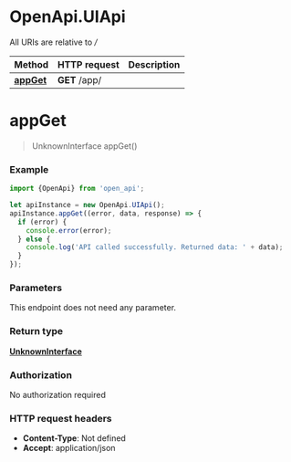 # OpenApi.UIApi

All URIs are relative to */*

Method | HTTP request | Description
------------- | ------------- | -------------
[**appGet**](UIApi.md#appGet) | **GET** /app/ | 

<a name="appGet"></a>
# **appGet**
> UnknownInterface appGet()



### Example
```javascript
import {OpenApi} from 'open_api';

let apiInstance = new OpenApi.UIApi();
apiInstance.appGet((error, data, response) => {
  if (error) {
    console.error(error);
  } else {
    console.log('API called successfully. Returned data: ' + data);
  }
});
```

### Parameters
This endpoint does not need any parameter.

### Return type

[**UnknownInterface**](UnknownInterface.md)

### Authorization

No authorization required

### HTTP request headers

 - **Content-Type**: Not defined
 - **Accept**: application/json

